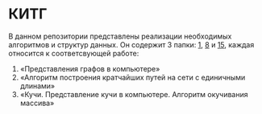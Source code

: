 # КИТГ

В данном репозитории представлены реализации необходимых алгоритмов и структур данных. Он содержит 3 папки: [1](https://github.com/vazheninEgor/kitg/tree/main/1), [8](https://github.com/vazheninEgor/kitg/tree/main/8) и [15](https://github.com/vazheninEgor/kitg/tree/main/15), каждая относится к соответсвующей работе:  
1. «Представления графов в компьютере»
8. «Алгоритм построения кратчайших путей на сети с единичными длинами»
15. «Кучи. Представление кучи в компьютере. Алгоритм окучивания массива»
